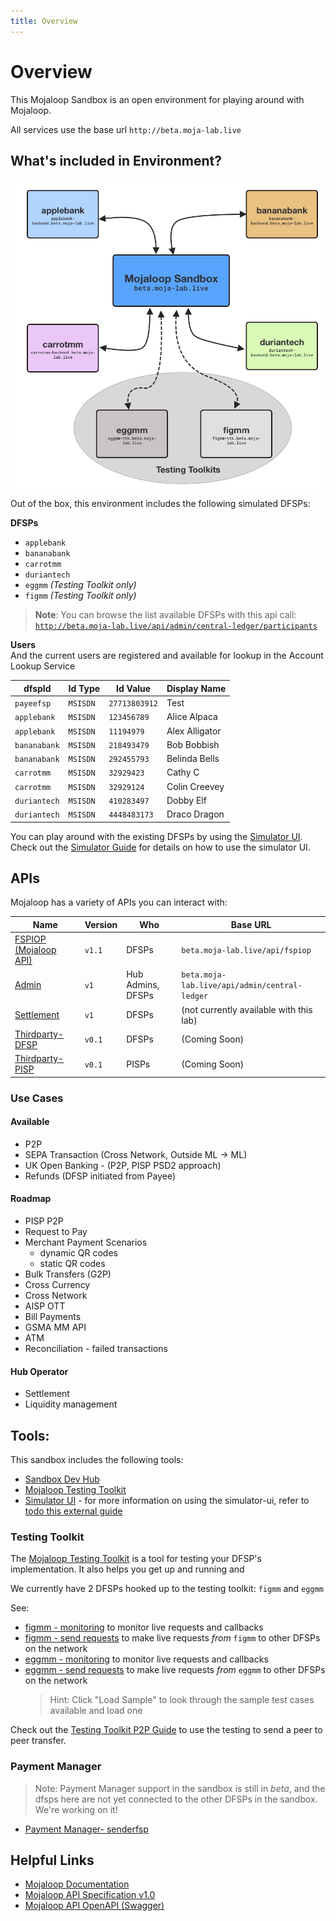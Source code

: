 ```yaml
---
title: Overview
---
```



# Overview

This Mojaloop Sandbox is an open environment for playing around with Mojaloop.

All services use the base url `http://beta.moja-lab.live`



## What's included in Environment?


![Lab Overview](./sandbox-overview.png)

Out of the box, this environment includes the following simulated DFSPs:

**DFSPs**
- `applebank` 
- `bananabank`
- `carrotmm`
- `duriantech`
- `eggmm` *(Testing Toolkit only)*
- `figmm` *(Testing Toolkit only)*


> **Note**:
> You can browse the list available DFSPs with this api call:
> [`http://beta.moja-lab.live/api/admin/central-ledger/participants`](http://beta.moja-lab.live/api/admin/central-ledger/participants)


**Users**  
And the current users are registered and available for lookup in the Account Lookup Service

| dfspId | Id Type | Id Value | Display Name |
| --- | --- | --- | --- |
| `payeefsp`   | `MSISDN` | `27713803912` | Test |
| `applebank`  | `MSISDN` | `123456789`   | Alice Alpaca |
| `applebank`  | `MSISDN` | `11194979`    | Alex Alligator |
| `bananabank` | `MSISDN` | `218493479`   | Bob Bobbish |
| `bananabank` | `MSISDN` | `292455793`   | Belinda Bells |
| `carrotmm`   | `MSISDN` | `32929423`    | Cathy C |
| `carrotmm`   | `MSISDN` | `32929124`    | Colin Creevey |
| `duriantech` | `MSISDN` | `410283497`   | Dobby Elf    |
| `duriantech` | `MSISDN` | `4448483173`  | Draco Dragon |

You can play around with the existing DFSPs by using the [Simulator UI](http://simulator-ui.beta.moja-lab.live). Check out the [Simulator Guide](/3-guides/3_simulators/) for details on how to use the simulator UI.


## APIs

Mojaloop has a variety of APIs you can interact with:

| Name | Version | Who | Base URL |
| --- | --- | --- | --- |
| [FSPIOP (Mojaloop API)](/2-apis/fspiop)     | `v1.1` | DFSPs             | `beta.moja-lab.live/api/fspiop` |
| [Admin](2-apis/admin)                       | `v1`   | Hub Admins, DFSPs | `beta.moja-lab.live/api/admin/central-ledger` |
| [Settlement](2-apis/settlement.html)        | `v1`   | DFSPs             | (not currently available with this lab) |
| [Thirdparty-DFSP](/2-apis/thirdparty-dfsp)  | `v0.1` | DFSPs             | (Coming Soon) |
| [Thirdparty-PISP](/2-apis/thirdparty-pisp)  | `v0.1` | PISPs             | (Coming Soon) | 

### Use Cases

#### Available
- P2P
- SEPA Transaction (Cross Network, Outside ML -> ML)
- UK Open Banking - (P2P, PISP PSD2 approach)
- Refunds (DFSP initiated from Payee)

#### Roadmap
- PISP P2P
- Request to Pay 
- Merchant Payment Scenarios
  - dynamic QR codes
  - static QR codes
- Bulk Transfers (G2P)
- Cross Currency
- Cross Network
- AISP OTT 
- Bill Payments
- GSMA MM API
- ATM
- Reconciliation - failed transactions

#### Hub Operator
- Settlement
- Liquidity management

## Tools:

This sandbox includes the following tools:


- [Sandbox Dev Hub](http://beta.moja-lab.live/home/0-getting-started)
- [Mojaloop Testing Toolkit](todo)
- [Simulator UI](http://simulator-ui.beta.moja-lab.live) - for more information on using the simulator-ui, refer to [todo this external guide]()

### Testing Toolkit

The [Mojaloop Testing Toolkit](https://github.com/mojaloop/ml-testing-toolkit) is a tool for testing your DFSP's implementation. It also helps you get up and running and 

We currently have 2 DFSPs hooked up to the testing toolkit: `figmm` and `eggmm`

See:
- [figmm - monitoring](http://figmm-ttk.beta.moja-lab.live/admin/monitoring) to monitor live requests and callbacks
- [figmm - send requests](http://figmm-ttk.beta.moja-lab.live/admin/outbound_request) to make live requests _from_ `figmm` to other DFSPs on the network
- [eggmm - monitoring](http://eggmm-ttk.beta.moja-lab.live/admin/monitoring) to monitor live requests and callbacks
- [eggmm - send requests](http://eggmm-ttk.beta.moja-lab.live/admin/outbound_request) to make live requests _from_ `eggmm` to other DFSPs on the network
  > Hint: Click "Load Sample" to look through the sample test cases available and load one


Check out the [Testing Toolkit P2P Guide](/3-guides/5_ttk_p2p/) to use the testing to send a peer to peer transfer.

### Payment Manager

> Note: Payment Manager support in the sandbox is still in _beta_, and the dfsps here are not yet connected to the other DFSPs in the sandbox. We're working on it!

- [Payment Manager- senderfsp](http://senderfsp-pm4ml.pm4ml.demo.modusbox.io/transfers)

<!-- ### Finance Portal

*Coming Soon!* -->

## Helpful Links

- [Mojaloop Documentation](https://docs.mojaloop.io/documentation/)
- [Mojaloop API Specification v1.0](https://docs.mojaloop.io/mojaloop-specification/documents/API%20Definition%20v1.0.html)
- [Mojaloop API OpenAPI (Swagger)](https://github.com/mojaloop/mojaloop-specification/blob/master/fspiop-api/documents/v1.1-document-set/)

